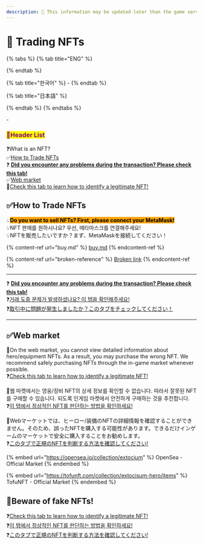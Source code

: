 ```yaml
---
description: 🛑 This information may be updated later than the game server data.
---
```


# 📁 Trading NFTs

{% tabs %}
{% tab title="ENG" %}

{% endtab %}

{% tab title="한국어" %}
\-
{% endtab %}

{% tab title="日本語" %}

{% endtab %}
{% endtabs %}

\-

### <mark style="color:purple;">**📜Header List**</mark>

❓What is an NFT?\
✅[How to Trade NFTs](./#how-to-trade-nfts)\
❓ [**Did you encounter any problems during the transaction? Please check this tab!**](common-issues.md)\
✅[Web market](./#web-market)\
🚨[Check this tab to learn how to identify a legitimate NFT!](verification-of-nft.md)

## ✅How to Trade NFTs

💡<mark style="background-color:orange;">**Do you want to sell NFTs? First, please connect your MetaMask!**</mark>\
💡NFT 판매를 원하시나요? 우선, 메타마스크를 연결해주세요!\
💡NFTを販売したいですか？まず、MetaMaskを接続してください！

{% content-ref url="buy.md" %}
[buy.md](buy.md)
{% endcontent-ref %}

{% content-ref url="broken-reference" %}
[Broken link](broken-reference)
{% endcontent-ref %}

***

❓ [**Did you encounter any problems during the transaction? Please check this tab!**](common-issues.md)\
❓[거래 도중 문제가 발생하셨나요? 이 탭을 확인해주세요!](common-issues.md)\
❓[取引中に問題が発生しましたか？このタブをチェックしてください！](common-issues.md)

***

## ✅Web market

🛑On the web market, you cannot view detailed information about hero/equipment NFTs. As a result, you may purchase the wrong NFT. We recommend safely purchasing NFTs through the in-game market whenever possible.\
❓[Check this tab to learn how to identify a legitimate NFT!](verification-of-nft.md)

🛑웹 마켓에서는 영웅/장비 NFT의 상세 정보를 확인할 수 없습니다. 따라서 잘못된 NFT를 구매할 수 있습니다. 되도록 인게임 마켓에서 안전하게 구매하는 것을 추천합니다.\
❓[이 탭에서 정상적인 NFT를 판단하는 방법을 확인하세요!](verification-of-nft.md)

🛑Webマーケットでは、ヒーロー/装備のNFTの詳細情報を確認することができません。そのため、誤ったNFTを購入する可能性があります。できるだけインゲームのマーケットで安全に購入することをお勧めします。\
❓[このタブで正規のNFTを判断する方法を確認してください!](verification-of-nft.md)

{% embed url="https://opensea.io/collection/extocium" %}
OpenSea - Official Market
{% endembed %}

{% embed url="https://tofunft.com/collection/extocisum-hero/items" %}
TofuNFT - Official Market
{% endembed %}

## 🚨Beware of fake NFTs!

❓[Check this tab to learn how to identify a legitimate NFT!](verification-of-nft.md)\
❓[이 탭에서 정상적인 NFT를 판단하는 방법을 확인하세요!](verification-of-nft.md)\
❓[このタブで正規のNFTを判断する方法を確認してください!](verification-of-nft.md)



